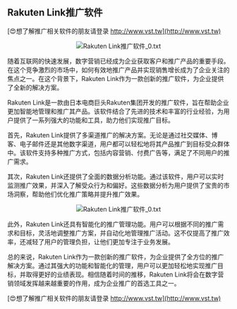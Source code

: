 ## **Rakuten Link推广软件**

[😍想了解推广相关软件的朋友请登录 http://www.vst.tw](http://www.vst.tw)

 <center><img src="https://vst.tw/MP4/tuiguang/png/6.png" alt="Rakuten Link推广软件_0.txt"></center>

随着互联网的快速发展，数字营销已经成为企业获取客户和推广产品的重要手段。在这个竞争激烈的市场中，如何有效地推广产品并实现销售增长成为了企业关注的焦点之一。在这个背景下，Rakuten Link作为一款创新的推广软件，为企业提供了全新的解决方案。

Rakuten Link是一款由日本电商巨头Rakuten集团开发的推广软件，旨在帮助企业更加智能地管理和推广其产品。该软件结合了先进的技术和丰富的行业经验，为用户提供了一系列强大的功能和工具，助力他们实现推广目标。

首先，Rakuten Link提供了多渠道推广的解决方案。无论是通过社交媒体、博客、电子邮件还是其他数字渠道，用户都可以轻松地将其产品推广到目标受众群体中。该软件支持多种推广方式，包括内容营销、付费广告等，满足了不同用户的推广需求。

其次，Rakuten Link还提供了全面的数据分析功能。通过该软件，用户可以实时监测推广效果，并深入了解受众行为和偏好。这些数据分析为用户提供了宝贵的市场洞察，帮助他们优化推广策略并提升推广效果。

 <center><img src="https://vst.tw/MP4/tuiguang/png/3.png" alt="Rakuten Link推广软件_0.txt"></center>

此外，Rakuten Link还具有智能化的推广管理功能。用户可以根据不同的推广需求和目标，灵活地调整推广方案，并自动化地管理推广活动。这不仅提高了推广效率，还减轻了用户的管理负担，让他们更加专注于业务发展。

总的来说，Rakuten Link作为一款创新的推广软件，为企业提供了全方位的推广解决方案。通过其强大的功能和智能化的管理，用户可以更加轻松地实现推广目标，并取得更好的业绩表现。相信随着时间的推移，Rakuten Link将会在数字营销领域发挥越来越重要的作用，成为企业推广的首选工具之一。

[😍想了解推广相关软件的朋友请登录 http://www.vst.tw](http://www.vst.tw)



